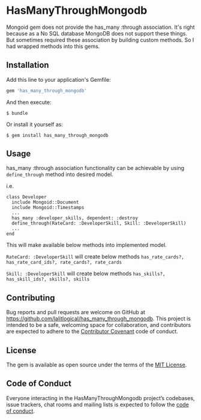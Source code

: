 # HasManyThroughMongodb
Mongoid gem does not provide the has_many :through association. It's right because as a No SQL database MongoDB does not support these things. But sometimes required these association by building custom methods. So I had wrapped methods into this gems.

## Installation

Add this line to your application's Gemfile:

```ruby
gem 'has_many_through_mongodb'
```

And then execute:

    $ bundle

Or install it yourself as:

    $ gem install has_many_through_mongodb

## Usage

has_many :through association functionality can be achievable by using `define_through` method into desired model. 

i.e. 
```
class Developer
  include Mongoid::Document
  include Mongoid::Timestamps
  ...
  has_many :developer_skills, dependent: :destroy
  define_through(RateCard: :DeveloperSkill, Skill: :DeveloperSkill)
  ...
end
```

This will make available below methods into implemented model.

`RateCard: :DeveloperSkill` will create below methods
`has_rate_cards?, has_rate_card_ids?, rate_cards?, rate_cards`

`Skill: :DeveloperSkill` will create below methods
`has_skills?, has_skill_ids?, skills?, skills`

## Contributing

Bug reports and pull requests are welcome on GitHub at https://github.com/lalitlogical/has_many_through_mongodb. This project is intended to be a safe, welcoming space for collaboration, and contributors are expected to adhere to the [Contributor Covenant](http://contributor-covenant.org) code of conduct.

## License

The gem is available as open source under the terms of the [MIT License](https://opensource.org/licenses/MIT).

## Code of Conduct

Everyone interacting in the HasManyThroughMongodb project’s codebases, issue trackers, chat rooms and mailing lists is expected to follow the [code of conduct](https://github.com/lalitlogical/has_many_through_mongodb/blob/master/CODE_OF_CONDUCT.md).
